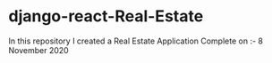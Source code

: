 # django-react-Real-Estate
In this repository I created a Real Estate Application Complete on :- 8 November 2020
